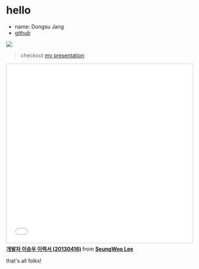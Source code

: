 hello
======

* name: Dongsu Jang
* [github](http://github.com/iolo)

![](https://avatars0.githubusercontent.com/u/77693?v=3&s=460)

> checkout [my presentation](http://www.slideshare.net/SeungWooLee2/20130416)

<div>
<iframe src="//www.slideshare.net/slideshow/embed_code/key/GD1GRIxgYPEbBg" width="595" height="485" frameborder="0" marginwidth="0" marginheight="0" scrolling="no" style="border:1px solid #CCC; border-width:1px; margin-bottom:5px; max-width: 100%;" allowfullscreen> </iframe> <div style="margin-bottom:5px"> <strong> <a href="//www.slideshare.net/SeungWooLee2/20130416" title="개발자 이승우 이력서 (20130416)" target="_blank">개발자 이승우 이력서 (20130416)</a> </strong> from <strong><a target="_blank" href="//www.slideshare.net/SeungWooLee2">SeungWoo Lee</a></strong> </div>
</div>

that's all folks!

